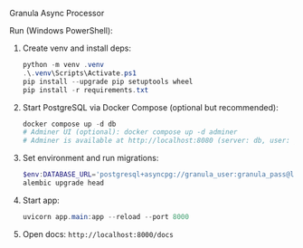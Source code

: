 Granula Async Processor

Run (Windows PowerShell):

1. Create venv and install deps:
   
   ```powershell
   python -m venv .venv
   .\.venv\Scripts\Activate.ps1
   pip install --upgrade pip setuptools wheel
   pip install -r requirements.txt
   ```

2. Start PostgreSQL via Docker Compose (optional but recommended):
   
   ```powershell
   docker compose up -d db
   # Adminer UI (optional): docker compose up -d adminer
   # Adminer is available at http://localhost:8080 (server: db, user: granula_user, pass: granula_pass, db: granula)
   ```

3. Set environment and run migrations:
   
   ```powershell
   $env:DATABASE_URL='postgresql+asyncpg://granula_user:granula_pass@localhost:5432/granula'
   alembic upgrade head
   ```

4. Start app:
   
   ```powershell
   uvicorn app.main:app --reload --port 8000
   ```

5. Open docs: `http://localhost:8000/docs` 